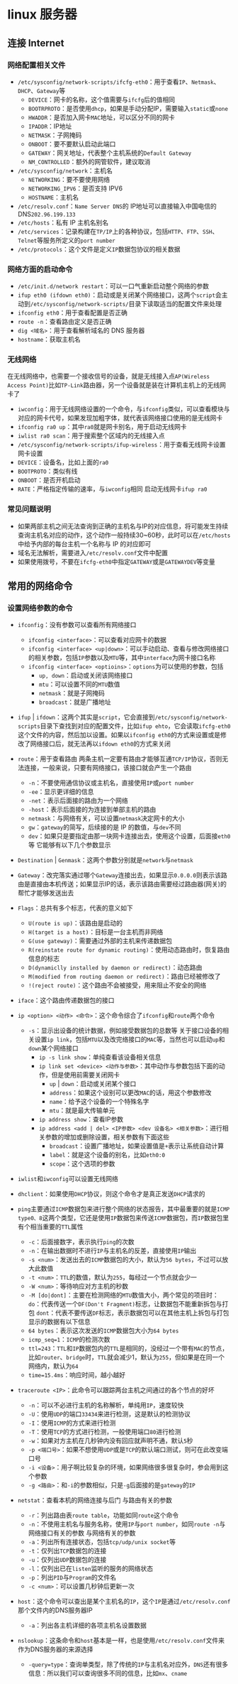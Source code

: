 # linux 服务器

## 连接 Internet
### 网络配置相关文件
- `/etc/sysconfig/network-scripts/ifcfg-eth0`：用于查看`IP`、`Netmask`、`DHCP`、`Gateway`等
  - `DEVICE`：网卡的名称，这个值需要与`ifcfg`后的值相同
  - `BOOTRPROTO`：是否使用`dhcp`，如果是手动分配IP，需要输入`static`或`none`
  - `HWADDR`：是否加入网卡`MAC`地址，可以区分不同的网卡
  - `IPADDR`：IP地址
  - `NETMASK`：子网掩码
  - `ONBOOT`：要不要默认启动此端口
  - `GATEWAY`：网关地址，代表整个主机系统的`Default Gateway`
  - `NM_CONTROLLED`：额外的网管软件，建议取消
- `/etc/sysconfig/network`：主机名
  - `NETWORKING`：要不要使用网络
  - `NETWORKING_IPV6`：是否支持 IPV6
  - `HOSTNAME`：主机名
- `/etc/resolv.conf`：`Name Server DNS`的 IP地址可以直接输入中国电信的DNS`202.96.199.133`
- `/etc/hosts`：私有 IP 主机名别名
- `/etc/services`：记录构建在`TP/IP`上的各种协议，包括`HTTP`、`FTP`、`SSH`、`Telnet`等服务所定义的`port number`
- `/etc/protocols`：这个文件是定义`IP`数据包协议的相关数据
### 网络方面的启动命令
- `/etc/init.d/network restart`：可以一口气重新启动整个网络的参数
- `ifup eth0 (ifdown eth0)`：启动或是关闭某个网络接口，这两个`script`会主动到`/etc/sysconfig/network-scripts/`目录下读取适当的配置文件来处理
- `ifconfig eth0`：用于查看配置是否正确
- `route -n`：查看路由定义是否正确
- `dig <域名>`：用于查看解析域名的 DNS 服务器
- `hostname`：获取主机名

### 无线网络
在无线网络中，也需要一个接收信号的设备，就是无线接入点`AP(Wireless Access Point)`比如`TP-Link`路由器，另一个设备就是装在计算机主机上的无线网卡了
- `iwconfig`：用于无线网络设置的一个命令，与`ifconfig`类似，可以查看模块与对应的网卡代号，如果发现加粗字体，就代表该网络接口使用的是无线网卡
- `ifconfig ra0 up`：其中`ra0`就是网卡别名，用于启动无线网卡
- `iwlist ra0 scan`：用于搜索整个区域内的无线接入点
- `/etc/sysconfig/network-scripts/ifup-wireless`：用于查看无线网卡设置
网卡设置
- `DEVICE`：设备名，比如上面的`ra0`
- `BOOTPROTO`：类似有线
- `ONBOOT`：是否开机启动
- `RATE`：严格指定传输的速率，与`iwconfig`相同
启动无线网卡`ifup ra0`

### 常见问题说明
- 如果两部主机之间无法查询到正确的主机名与IP的对应信息，将可能发生持续查询主机名对应的动作，这个动作一般持续30~60秒，此时可以在`/etc/hosts`中给予内部的每台主机一个名称与 IP 的对应即可
- 域名无法解析，需要进入`/etc/resolv.conf`文件中配置
- 如果使用拨号，不要在`ifcfg-eth0`中指定`GATEWAY`或是`GATEWAYDEV`等变量

## 常用的网络命令
### 设置网络参数的命令
- `ifconfig`：没有参数可以查看所有网络接口
  - `ifconfig <interface>`：可以查看对应网卡的数据
  - `ifconfig <interface> <up|down>`：可以手动启动、查看与修改网络接口的相关参数，包括`IP`参数以及`MTU`等，其中`interface`为网卡接口名称
  - `ifconfig <interface> <optioins>`：`options`为可以使用的参数，包括
    - `up, down`：启动或关闭该网络接口
    - `mtu`：可以设置不同的`MTU`数值
    - `netmask`：就是子网掩码
    - `broadcast`：就是广播地址
- `ifup` | `ifdown`：这两个其实是`script`，它会直接到`/etc/sysconfig/network-scripts`目录下查找到对应的配置文件，比如`ifup ehto`，它会读取`ifcfg-eth0`这个文件的内容，然后加以设置。如果以`ifconfig eth0`的方式来设置或是修改了网络接口后，就无法再以`ifdown eth0`的方式来关闭

- `route`：用于查看路由
两条主机一定要有路由才能够互通`TCP/IP`协议，否则无法连接，一般来说，只要有网络接口，该接口就会产生一个路由
  - `-n`：不要使用通信协议或主机名，直接使用`IP`或`port number`
  - `-ee`：显示更详细的信息
  - `-net`：表示后面接的路由为一个网络
  - `-host`：表示后面接的为连接到单部主机的路由
  - `netmask`：与网络有关，可以设置`netmask`决定网卡的大小
  - `gw`：`gateway`的简写，后续接的是 IP 的数值，与`dev`不同
  - `dev`：如果只是要指定由那一块网卡连接出去，使用这个设置，后面接`eth0`等
它能够有以下几个参数显示
- `Destination` | `Genmask`：这两个参数分别就是`network`与`netmask`
- `Gateway`：改完落实通过哪个`Gateway`连接出去，如果显示`0.0.0.0`则表示该路由是直接由本机传送；如果显示IP的话，表示该路由需要经过路由器(网关)的帮忙才能够发送出去
- `Flags`：总共有多个标志，代表的意义如下
  - `U(route is up)`：该路由是启动的
  - `H(target is a host)`：目标是一台主机而非网络
  - `G(use gateway)`：需要通过外部的主机来传递数据包
  - `R(reinstate route for dynamic routing)`：使用动态路由时，恢复路由信息的标志
  - `D(dynamiclly installed by daemon or redirect)`：动态路由
  - `M(modified from routing daemon or redirect)`：路由已经被修改了
  - `!(reject route)`：这个路由不会被接受，用来阻止不安全的网络
- `iface`：这个路由传递数据包的接口

- `ip <option> <动作> <命令>`：这个命令综合了`ifconfig`和`route`两个命令
  - `-s`：显示出设备的统计数据，例如接受数据包的总数等
  关于接口设备的相关设置`ip link`，包括`MTU`以及改完络接口的`MAC`等，当然也可以启动`up`和`down`某个网络接口
    - `ip -s link show`：单纯查看该设备相关信息
    - `ip link set <device> <动作与参数>`：其中动作与参数包括下面的动作，但是使用前需要关闭网卡
      - `up` | `down`：启动或关闭某个接口
      - `address`：如果这个设别可以更改`MAC`的话，用这个参数修改
      - `name`：给予这个设备的一个特殊名字
      - `mtu`：就是最大传输单元
    - `ip address show`：查看IP参数
    - `ip address <add | del> <IP参数> <dev 设备名> <相关参数>`：进行相关参数的增加或删除设置，相关参数有下面这些
      - `broadcast`：设置广播地址，如果设置值是`+`表示让系统自动计算
      - `label`：就是这个设备的别名，比如`eth0:0`
      - `scope`：这个选项的参数

- `iwlist`和`iwconfig`可以设置无线网络
- `dhclient`：如果使用`DHCP`协议，则这个命令才是真正发送`DHCP`请求的
- `ping`主要通过`ICMP`数据包来进行整个网络的状态报告，其中最重要的就是`ICMP type0、8`这两个类型，它还是使用`IP`数据包来传送`ICMP`数据包，而`IP`数据包里有个相当重要的`TTL`属性
  - `-c`：后面接数字，表示执行`ping`的次数
  - `-n`：在输出数据时不进行`IP`与主机名的反差，直接使用`IP`输出
  - `-s <num>`：发送出去的`ICMP`数据包的大小，默认为`56 bytes`，不过可以放大此数值
  - `-t <num>`：`TTL`的数值，默认为`255`，每经过一个节点就会少一
  - `-W <num>`：等待响应对方主机的秒数
  - `-M [do|dont]`：主要在检测网络的`MTU`数值大小，两个常见的项目时：
    `do`：代表传送一个`DF(Don't Fragment)`标志，让数据包不能重新拆包与打包
    `dont`：代表不要传送`DF`标志，表示数据包可以在其他主机上拆包与打包
  显示的数据有以下信息
  - `64 bytes`：表示这次发送的`ICMP`数据包大小为`64 bytes`
  - `icmp_seq=1`：`ICMP`的检测次数
  - `ttl=243`：`TTL`和`IP`数据包内的`TTL`是相同的，没经过一个带有`MAC`的节点，比如`router`、`bridge`时，`TTL`就会减少1，默认为`255`，但如果是在同一个网络内，默认为`64`
  - `time=15.4ms`：响应时间，越小越好
- `traceroute <IP>`：此命令可以跟踪两台主机之间通过的各个节点的好坏
  - `-n`：可以不必进行主机的名称解析，单纯用`IP`，速度较快
  - `-U`：使用`UDP`的端口`33434`来进行检测，这是默认的检测协议
  - `-I`：使用`ICMP`的方式来进行检测
  - `-T`：使用`TCP`的方式进行检测，一般使用端口`80`进行检测
  - `-w`：如果对方主机在几秒钟内没有回应就声明不通，默认`5`秒
  - `-p <端口号>`：如果不想使用`UDP`或是`TCP`的默认端口测试，则可在此改变端口号
  - `-i <设备>`：用子啊比较复杂的环境，如果网络很多很复杂时，参会用到这个参数
  - `-g <路由>`：和`-i`的参数相似，只是`-g`后面接的是`gateway`的`IP`
- `netstat`：查看本机的网络连接与后门
  与路由有关的参数
  - `-r`：列出路由表`route table`，功能如同`route`这个命令
  - `-n`：不使用主机名与服务名称，使用`IP`与`port number`，如同`route -n`与网络接口有关的参数
  与网络有关的参数
  - `-a`：列出所有连接状态，包括`tcp/udp/unix socket`等
  - `-t`：仅列出`TCP`数据包的连接
  - `-u`：仅列出`UDP`数据包的连接
  - `-l`：仅列出已在`listen`监听的服务的网络状态
  - `-p`：列出`PID`与`Program`的文件名
  - `-c <num>`：可以设置几秒钟后更新一次
- `host`：这个命令可以查出是某个主机名的`IP`，这个`IP`是通过`/etc/resolv.conf`那个文件内的DNS服务器IP
  - `-a`：列出各主机详细的各项主机名设置数据
- `nslookup`：这条命令和`host`基本是一样，也是使用`/etc/resolv.conf`文件来作为DNS服务器的来源选择
  - `-query=type`：查询单类型，除了传统的`IP`与主机名对应外，`DNS`还有很多信息：所以我们可以查询很多不同的信息，比如`mx`、`cname`
